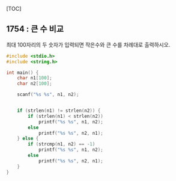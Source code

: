 [TOC]

## 1754 : 큰 수 비교

최대 100자리의 두 숫자가 입력되면 작은수와 큰 수를 차례대로 출력하시오.

``` c
#include <stdio.h>
#include <string.h>

int main() {
    char n1[100];
    char n2[100];

    scanf("%s %s", n1, n2);


    if (strlen(n1) != strlen(n2)) {
        if (strlen(n1) < strlen(n2)) 
            printf("%s %s", n1, n2);
        else 
            printf("%s %s", n2, n1);
    } else {
        if (strcmp(n1, n2) == -1)
            printf("%s %s", n1, n2);
        else
            printf("%s %s", n2, n1);
    } 
}
```

